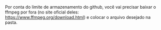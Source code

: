 Por conta do limite de armazenamento do github, você vai precisar baixar o ffmpeg por fora (no site oficial deles: https://www.ffmpeg.org/download.html) e colocar o arquivo desejado na pasta.